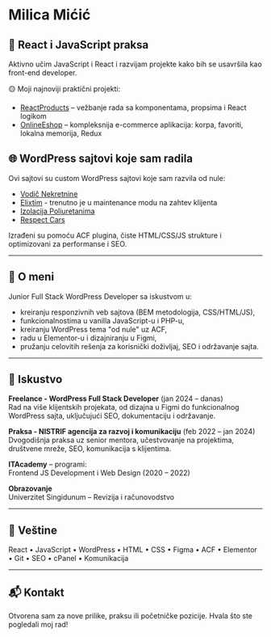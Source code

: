 # Milica Mićić

## 🔧 React i JavaScript praksa

Aktivno učim JavaScript i React i razvijam projekte kako bih se usavršila kao front-end developer.

🟡 Moji najnoviji praktični projekti:

- [ReactProducts](https://github.com/MilicaMicic1992/reactproducts) – vežbanje rada sa komponentama, propsima i React logikom  
- [OnlineEshop](https://github.com/MilicaMicic1992/onlineeshop) – kompleksnija e-commerce aplikacija: korpa, favoriti, lokalna memorija, Redux

## 🌐 WordPress sajtovi koje sam radila

Ovi sajtovi su custom WordPress sajtovi koje sam razvila od nule:

- [Vodič Nekretnine](https://vodicnekretnine.rs/)  
- [Elixtim](https://elixtim.rs/)  - trenutno je u maintenance modu na zahtev klijenta
- [Izolacija Poliuretanima](https://www.izolacijapoliuretanima.rs/)  
- [Respect Cars](https://respectcars.rs/)  

Izrađeni su pomoću ACF plugina, čiste HTML/CSS/JS strukture i optimizovani za performanse i SEO.

---

## 🧠 O meni

Junior Full Stack WordPress Developer sa iskustvom u:

- kreiranju responzivnih veb sajtova (BEM metodologija, CSS/HTML/JS),
- funkcionalnostima u vanilla JavaScript-u i PHP-u,
- kreiranju WordPress tema "od nule" uz ACF,
- radu u Elementor-u i dizajniranju u Figmi,
- pružanju celovitih rešenja za korisnički doživljaj, SEO i održavanje sajta.

---

## 📌 Iskustvo

**Freelance - WordPress Full Stack Developer** (jan 2024 – danas)  
Rad na više klijentskih projekata, od dizajna u Figmi do funkcionalnog WordPress sajta, uključujući SEO, dokumentaciju i održavanje.

**Praksa - NISTRIF agencija za razvoj i komunikaciju** (feb 2022 – jan 2024)  
Dvogodišnja praksa uz senior mentora, učestvovanje na projektima, društvene mreže, SEO, komunikacija s klijentima.

**ITAcademy** – programi:  
Frontend JS Development i Web Design (2020 – 2022)

**Obrazovanje**  
Univerzitet Singidunum – Revizija i računovodstvo

---

## 🎯 Veštine

React • JavaScript • WordPress • HTML • CSS • Figma • ACF • Elementor • Git • SEO • cPanel • Komunikacija

---

## 📬 Kontakt

Otvorena sam za nove prilike, praksu ili početničke pozicije. Hvala što ste pogledali moj rad!
